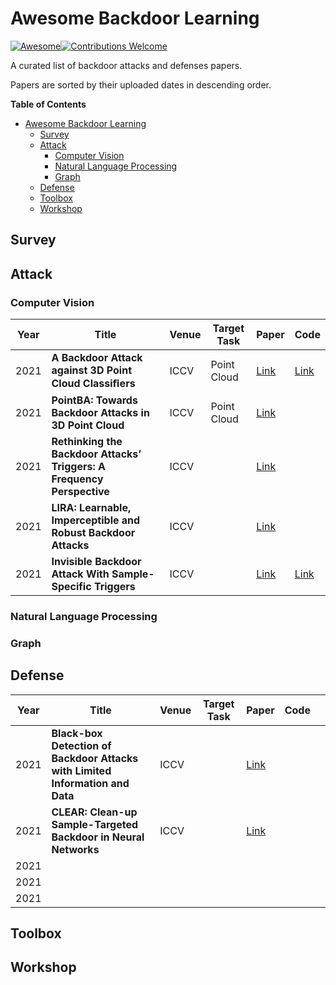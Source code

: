 # Awesome Backdoor Learning

[![Awesome](https://cdn.rawgit.com/sindresorhus/awesome/d7305f38d29fed78fa85652e3a63e154dd8e8829/media/badge.svg)](https://github.com/sindresorhus/awesome)[![Contributions Welcome](https://img.shields.io/badge/Contributions-welcome-brightgreen.svg?style=flat-square)](http://makeapullrequest.com)

A curated list of backdoor attacks and defenses papers.

Papers are sorted by their uploaded dates in descending order.

**Table of Contents**
- [Awesome Backdoor Learning](#awesome-backdoor-learning)
  - [Survey](#survey)
  - [Attack](#attack)
    - [Computer Vision](#computer-vision)
    - [Natural Language Processing](#natural-language-processing)
    - [Graph](#graph)
  - [Defense](#defense)
  - [Toolbox](#toolbox)
  - [Workshop](#workshop)
## Survey

## Attack

### Computer Vision

| Year | Title                                                        | Venue | Target Task | Paper                                                        | Code                                           |
| ---- | ------------------------------------------------------------ | ----- | ----------- | ------------------------------------------------------------ | ---------------------------------------------- |
| 2021 | **A Backdoor Attack against 3D Point Cloud Classiﬁers**      | ICCV  | Point Cloud | [Link](https://openaccess.thecvf.com/content/ICCV2021/papers/Xiang_A_Backdoor_Attack_Against_3D_Point_Cloud_Classifiers_ICCV_2021_paper.pdf) | [Link](https://github.com/zhenxianglance/PCBA) |
| 2021 | **PointBA: Towards Backdoor Attacks in 3D Point Cloud**      | ICCV  | Point Cloud | [Link](https://arxiv.org/abs/2103.16074)                     |                                                |
| 2021 | **Rethinking the Backdoor Attacks’ Triggers: A Frequency Perspective** | ICCV  |             | [Link](https://arxiv.org/abs/2104.03413)                     |                                                |
| 2021 | **LIRA: Learnable, Imperceptible and Robust Backdoor Attacks** | ICCV  |             | [Link](https://openaccess.thecvf.com/content/ICCV2021/papers/Doan_LIRA_Learnable_Imperceptible_and_Robust_Backdoor_Attacks_ICCV_2021_paper.pdf) |                                                |
| 2021 | **Invisible Backdoor Attack With Sample-Specific Triggers**  | ICCV  |             | [Link](http://arxiv.org/abs/2012.03816)                      | [Link](https://github.com/yuezunli/ISSBA)     |



### Natural Language Processing

### Graph

## Defense

| Year | Title                                                        | Venue | Target Task | Paper                                                        | Code |      |
| ---- | ------------------------------------------------------------ | ----- | ----------- | ------------------------------------------------------------ | ---- | ---- |
| 2021 | **Black-box Detection of Backdoor Attacks with Limited Information and Data** | ICCV  |             | [Link](https://arxiv.org/abs/2103.13127)                     |      |      |
| 2021 | **CLEAR: Clean-up Sample-Targeted Backdoor in Neural Networks** | ICCV  |             | [Link](https://openaccess.thecvf.com/content/ICCV2021/papers/Zhu_CLEAR_Clean-Up_Sample-Targeted_Backdoor_in_Neural_Networks_ICCV_2021_paper.pdf) |      |      |
| 2021 |                                                              |       |             |                                                              |      |      |
| 2021 |                                                              |       |             |                                                              |      |      |
| 2021 |                                                              |       |             |                                                              |      |      |

## Toolbox

## Workshop







